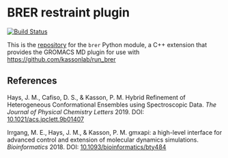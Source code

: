 BRER restraint plugin
==========================

[![Build Status](https://travis-ci.com/kassonlab/brer_plugin.svg?branch=master)](https://travis-ci.com/kassonlab/brer_plugin)

This is the [repository](https://github.com/kassonlab/brer_plugin)
for the `brer` Python module,
a C++ extension that provides the GROMACS MD plugin for use with
https://github.com/kassonlab/run_brer

References
----------

Hays, J. M., Cafiso, D. S., & Kasson, P. M.
Hybrid Refinement of Heterogeneous Conformational Ensembles using Spectroscopic Data.
*The Journal of Physical Chemistry Letters* 2019.
DOI: [10.1021/acs.jpclett.9b01407](https://pubs.acs.org/doi/10.1021/acs.jpclett.9b01407)

Irrgang, M. E., Hays, J. M., & Kasson, P. M. gmxapi: a high-level
interface for advanced control and extension of molecular dynamics
simulations. *Bioinformatics* 2018. DOI:
[10.1093/bioinformatics/bty484](https://doi.org/10.1093/bioinformatics/bty484)
